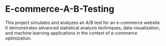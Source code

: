 # E-commerce-A-B-Testing
This project simulates and analyzes an A/B test for an e-commerce website. It demonstrates advanced statistical analysis techniques, data visualization, and machine learning applications in the context of e-commerce optimization.
